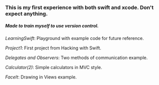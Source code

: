 ### This is my first experience with both swift and xcode. Don't expect anything.

##### Made to train myself to use version control.

*LearningSwift*: Playground with example code for future reference.

*Project1*: First project from Hacking with Swift.

*Delegates and Observers*: Two methods of communication example.

*Calculator(2)*: Simple calculators in MVC style.

*FaceIt*: Drawing in Views example.
